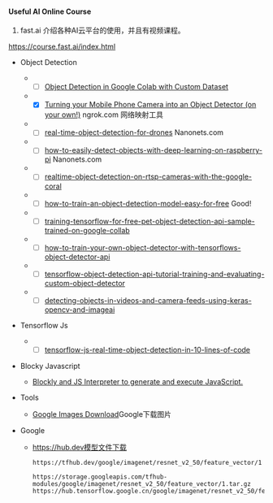 #### Useful AI Online Course

1. fast.ai 介绍各种AI云平台的使用，并且有视频课程。

https://course.fast.ai/index.html



- Object Detection  
   - -[ ] [Object Detection in Google Colab with Custom Dataset](https://hackernoon.com/object-detection-in-google-colab-with-custom-dataset-5a7bb2b0e97e) 
   - -[x] [Turning your Mobile Phone Camera into an Object Detector (on your own!)](https://towardsdatascience.com/turning-your-mobile-phone-camera-into-an-object-detector-on-your-own-1428055b8e01) ngrok.com 网络映射工具
   - -[ ] [real-time-object-detection-for-drones](https://nanonets.com/blog/real-time-object-detection-for-drones/) Nanonets.com
   - -[ ] [how-to-easily-detect-objects-with-deep-learning-on-raspberry-pi](https://nanonets.com/blog/how-to-easily-detect-objects-with-deep-learning-on-raspberry-pi/) Nanonets.com
   - -[ ] [realtime-object-detection-on-rtsp-cameras-with-the-google-coral](https://pythonawesome.com/realtime-object-detection-on-rtsp-cameras-with-the-google-coral/)
   - -[ ] [how-to-train-an-object-detection-model-easy-for-free](https://medium.com/swlh/how-to-train-an-object-detection-model-easy-for-free-f388ff3663e) Good!
   - -[ ] [training-tensorflow-for-free-pet-object-detection-api-sample-trained-on-google-collab](https://medium.com/@moshe.livne/training-tensorflow-for-free-pet-object-detection-api-sample-trained-on-google-collab-c2e65f4a9949)
   - -[ ] [how-to-train-your-own-object-detector-with-tensorflows-object-detector-api](https://towardsdatascience.com/how-to-train-your-own-object-detector-with-tensorflows-object-detector-api-bec72ecfe1d9)
   - -[ ] [tensorflow-object-detection-api-tutorial-training-and-evaluating-custom-object-detector](https://becominghuman.ai/tensorflow-object-detection-api-tutorial-training-and-evaluating-custom-object-detector-ed2594afcf73)
   - -[ ] [detecting-objects-in-videos-and-camera-feeds-using-keras-opencv-and-imageai](https://heartbeat.fritz.ai/detecting-objects-in-videos-and-camera-feeds-using-keras-opencv-and-imageai-c869fe1ebcdb)
- Tensorflow Js
   - -[ ] [tensorflow-js-real-time-object-detection-in-10-lines-of-code](https://medium.com/hackernoon/tensorflow-js-real-time-object-detection-in-10-lines-of-code-baf15dfb95b2)
   
- Blocky Javascript
   - [Blockly and JS Interpreter to generate and execute JavaScript.](https://developers.google.com/blockly/guides/app-integration/running-javascript)
   
- Tools
   - [Google Images Download](https://google-images-download.readthedocs.io/en/latest/index.html)Google下载图片

- Google 
   - https://hub.dev模型文件下载
      ``` 
      https://tfhub.dev/google/imagenet/resnet_v2_50/feature_vector/1

      https://storage.googleapis.com/tfhub-modules/google/imagenet/resnet_v2_50/feature_vector/1.tar.gz
      https://hub.tensorflow.google.cn/google/imagenet/resnet_v2_50/feature_vector/1
      
      ``` 

